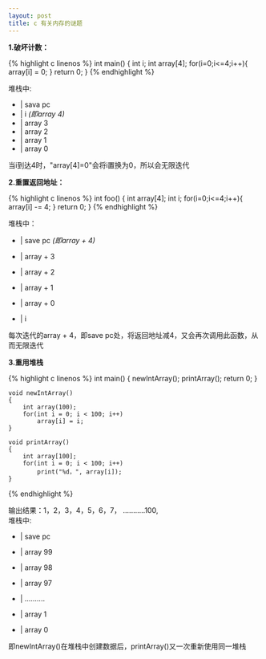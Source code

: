 ```yaml
---
layout: post 
title: c 有关内存的谜题
---
```


**1.破坏计数：**

{% highlight c linenos %}
    int main()
    {
        int i;
        int array[4];
        for(i=0;i<=4;i++){
            array[i] = 0;
        }
        return 0;
    }
{% endhighlight %}

堆栈中:

- | sava pc
- | i  *(即array 4)*
- | array 3
- | array 2
- | array 1
- | array 0

当i到达4时，"array[4]=0"会将i置换为0，所以会无限迭代

**2.重置返回地址：**

{% highlight c linenos %}
    int foo()
    {
        int array[4];
        int i;
        for(i=0;i<=4;i++){
            array[i] -= 4;
        }
        return 0;
    }
{% endhighlight %}

堆栈中：

- | save pc *(即array + 4)*

- | array + 3

- | array + 2

- | array + 1

- | array + 0

- | i

每次迭代的array + 4，即save pc处，将返回地址减4，又会再次调用此函数，从而无限迭代

**3.重用堆栈**

{% highlight c linenos %}
    int main()
    {
        newIntArray();
        printArray();
        return 0;
    }
    
    void newIntArray()
    {
        int array(100);
        for(int i = 0; i < 100; i++)
            array[i] = i; 
    }  
    
    void printArray()
    {
        int array[100];
        for(int i = 0; i < 100; i++)
            print("%d，", array[i]);
    }
{% endhighlight %}

输出结果：1，2，3，4，5，6，7， ...........100,    
堆栈中:

- | save pc

- | array 99

- | array 98

- | array 97

- | ..........

- | array 1

- | array 0

即newIntArray()在堆栈中创建数据后，printArray()又一次重新使用同一堆栈


